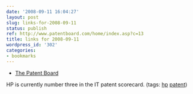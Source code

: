 ```yaml
---
date: '2008-09-11 16:04:27'
layout: post
slug: links-for-2008-09-11
status: publish
ref: http://www.patentboard.com/home/index.asp?c=13
title: links for 2008-09-11
wordpress_id: '302'
categories:
- bookmarks
---
```


  * [The Patent Board](http://www.patentboard.com/home/index.asp?c=13)


HP is currently number three in the IT patent scorecard. (tags: [hp](http://delicious.com/eob/hp) [patent](http://delicious.com/eob/patent))



